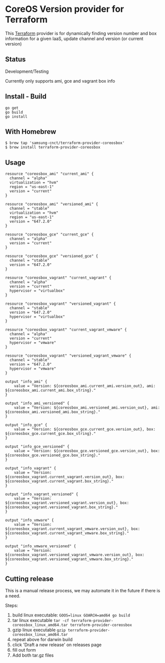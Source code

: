 # CoreOS Version provider for Terraform

This [Terraform](http://terraform.io) provider is for dynamically finding version number and box information for a given IaaS, update channel and version (or current version)

## Status

Development/Testing

Currently only supports ami, gce and vagrant box info

## Install - Build

```
go get
go build
go install
```

## With Homebrew

```
$ brew tap 'samsung-cnct/terraform-provider-coreosbox'
$ brew install terraform-provider-coreosbox
```

## Usage


```
resource "coreosbox_ami" "current_ami" {
  channel = "alpha"
  virtualization = "hvm"
  region = "us-east-1"
  version = "current"
}

resource "coreosbox_ami" "versioned_ami" {
  channel = "stable"
  virtualization = "hvm"
  region = "us-east-1"
  version = "647.2.0"
}

resource "coreosbox_gce" "current_gce" {
  channel = "alpha"
  version = "current"
}

resource "coreosbox_gce" "versioned_gce" {
  channel = "stable"
  version = "647.2.0"
}

resource "coreosbox_vagrant" "current_vagrant" {
  channel = "alpha"
  version = "current"
  hypervisor = "virtualbox"
}

resource "coreosbox_vagrant" "versioned_vagrant" {
  channel = "stable"
  version = "647.2.0"
  hypervisor = "virtualbox"
}

resource "coreosbox_vagrant" "current_vagrant_vmware" {
  channel = "alpha"
  version = "current"
  hypervisor = "vmware"
}

resource "coreosbox_vagrant" "versioned_vagrant_vmware" {
  channel = "stable"
  version = "647.2.0"
  hypervisor = "vmware"
}

output "info_ami" {
    value = "Version: ${coreosbox_ami.current_ami.version_out}, ami: ${coreosbox_ami.current_ami.box_string}." 
}

output "info_ami_versioned" {
    value = "Version: ${coreosbox_ami.versioned_ami.version_out}, ami: ${coreosbox_ami.versioned_ami.box_string}." 
}

output "info_gce" {
    value = "Version: ${coreosbox_gce.current_gce.version_out}, box: ${coreosbox_gce.current_gce.box_string}." 
}

output "info_gce_versioned" {
    value = "Version: ${coreosbox_gce.versioned_gce.version_out}, box: ${coreosbox_gce.versioned_gce.box_string}." 
}

output "info_vagrant" {
    value = "Version: ${coreosbox_vagrant.current_vagrant.version_out}, box: ${coreosbox_vagrant.current_vagrant.box_string}." 
}

output "info_vagrant_versioned" {
    value = "Version: ${coreosbox_vagrant.versioned_vagrant.version_out}, box: ${coreosbox_vagrant.versioned_vagrant.box_string}." 
}

output "info_vmware" {
    value = "Version: ${coreosbox_vagrant.current_vagrant_vmware.version_out}, box: ${coreosbox_vagrant.current_vagrant_vmware.box_string}." 
}

output "info_vmware_versioned" {
    value = "Version: ${coreosbox_vagrant.versioned_vagrant_vmware.version_out}, box: ${coreosbox_vagrant.versioned_vagrant_vmware.box_string}." 
}
```

## Cutting release
This is a manual release process, we may automate it in the future if there is a need.

Steps:
1. build linux executable:
`GOOS=linux GOARCH=amd64 go build`
2. tar linux executable
`tar -cf terraform-provider-coreosbox_linux_amd64.tar terraform-provider-coreosbox`
3. gzip linux executable
`gzip terraform-provider-coreosbox_linux_amd64.tar`
4. repeat above for darwin build
5. click 'Draft a new release' on releases page
6. fill out form
7. Add both tar.gz files